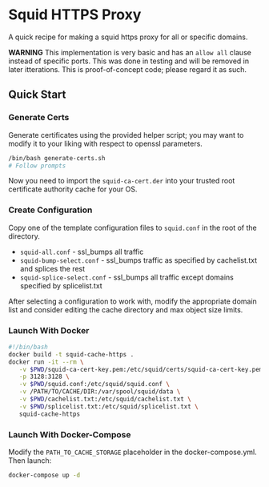 # Squid HTTPS Proxy

A quick recipe for making a squid https proxy for all or specific domains.

**WARNING** This implementation is very basic and has an `allow all` clause instead of specific ports. This was done in testing and will be removed in later itterations. This is proof-of-concept code; please regard it as such.

## Quick Start

### Generate Certs

Generate certificates using the provided helper script; you may want to modify
it to your liking with respect to openssl parameters.

```bash
/bin/bash generate-certs.sh
# Follow prompts
```

Now you need to import the `squid-ca-cert.der` into your trusted root
certificate authority cache for your OS.

### Create Configuration

Copy one of the template configuration files to `squid.conf` in the root of the
directory.

 - `squid-all.conf` - ssl_bumps all traffic
 - `squid-bump-select.conf` - ssl_bumps traffic as specified by cachelist.txt and splices the rest
 - `squid-splice-select.conf` - ssl_bumps all traffic except domains specified by splicelist.txt

 After selecting a configuration to work with, modify the appropriate domain list and consider editing the cache directory and max object size limits.


 ### Launch With Docker

 ```bash
#!/bin/bash
docker build -t squid-cache-https .
docker run -it --rm \
    -v $PWD/squid-ca-cert-key.pem:/etc/squid/certs/squid-ca-cert-key.pem \
    -p 3128:3128 \
    -v $PWD/squid.conf:/etc/squid/squid.conf \
    -v /PATH/TO/CACHE/DIR:/var/spool/squid/data \
    -v $PWD/cachelist.txt:/etc/squid/cachelist.txt \
    -v $PWD/splicelist.txt:/etc/squid/splicelist.txt \
    squid-cache-https
 ```

 ### Launch With Docker-Compose

 Modify the `PATH_TO_CACHE_STORAGE` placeholder in the docker-compose.yml. Then launch:

 ```bash
docker-compose up -d
```